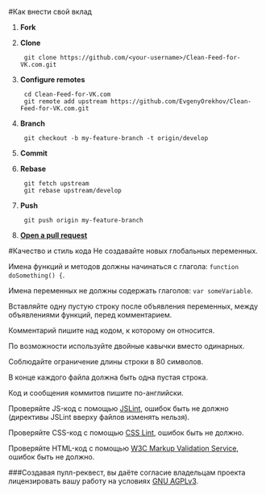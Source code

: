 #Как внести свой вклад

1. **Fork**
2. **Clone**

        git clone https://github.com/<your-username>/Clean-Feed-for-VK.com.git
3. **Configure remotes**

        cd Clean-Feed-for-VK.com
        git remote add upstream https://github.com/EvgenyOrekhov/Clean-Feed-for-VK.com.git
4. **Branch**

        git checkout -b my-feature-branch -t origin/develop
5. **Commit**
6. **Rebase**

        git fetch upstream
        git rebase upstream/develop
7. **Push**

        git push origin my-feature-branch
8. **[Open a pull request](https://help.github.com/articles/using-pull-requests/ "Using pull requests · GitHub Help")**

#Качество и стиль кода
Не создавайте новых глобальных переменных.

Имена функций и методов должны начинаться с глагола: `function doSomething() {`.

Имена переменных не должны содержать глаголов: `var someVariable`.

Вставляйте одну пустую строку после объявления переменных, между объявлениями функций, перед комментарием.

Комментарий пишите над кодом, к которому он относится.

По возможности используйте двойные кавычки вместо одинарных.

Соблюдайте ограничение длины строки в 80 символов.

В конце каждого файла должна быть одна пустая строка.

Код и сообщения коммитов пишите по-английски.

Проверяйте JS-код с помощью [JSLint](http://jslint.com), ошибок быть не должно (директивы JSLint вверху файлов изменять нельзя).

Проверяйте CSS-код с помощью [CSS Lint](http://csslint.net), ошибок быть не должно.

Проверяйте HTML-код с помощью [W3C Markup Validation Service](https://validator.w3.org), ошибок быть не должно.

###Создавая пулл-реквест, вы даёте согласие владельцам проекта лицензировать вашу работу на условиях [GNU AGPLv3](LICENSE).
